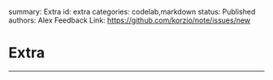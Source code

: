 summary: Extra
id: extra
categories: codelab,markdown
status: Published 
authors: Alex
Feedback Link: https://github.com/korzio/note/issues/new

# Extra

---

